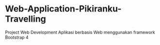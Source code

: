 # Web-Application-Pikiranku-Travelling
Project Web Development Aplikasi berbasis Web menggunakan framework Bootstrap 4
